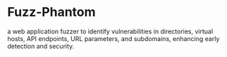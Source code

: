 # Fuzz-Phantom
a web application fuzzer to identify vulnerabilities in directories, virtual hosts, API endpoints, URL parameters, and subdomains, enhancing early detection and security.

